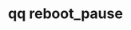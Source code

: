 ---
category: reboot
command: reboot_pause
keywords: qq, qq_cli, reboot_pause
optional_options: []
permalink: /qq-cli-command-guide/reboot/reboot_pause.html
positional_options: []
sidebar: qq_cli_command_reference_sidebar
summary: This section explains how to use the <code>qq reboot_pause</code> command.
synopsis: Pause a cluster-wide reboot
title: qq reboot_pause
usage: qq reboot_pause [-h]

---